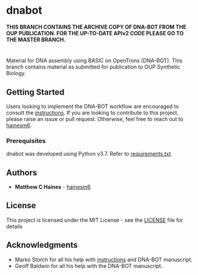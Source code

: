 # dnabot
**THIS BRANCH CONTAINS THE ARCHIVE COPY OF DNA-BOT FROM THE OUP PUBLICATION. FOR THE UP-TO-DATE APIv2 CODE PLEASE GO TO THE MASTER BRANCH.**
#
Material for DNA assembly using BASIC on OpenTrons (DNA-BOT). This branch contains material as submitted for publication to OUP Synthetic Biology.

## Getting Started

Users looking to implement the DNA-BOT workflow are encouraged to consult the [instructions](docs/DNA_BOT_instructions_v1.0.0.pdf). If you are looking to contribute to this project, please raise an issue or pull request. Otherwise, feel free to reach out to [hainesm6](mailto:hainesm6@gmail.com).

### Prerequisites

dnabot was developed using Python v3.7. Refer to [requirements.txt](requirements.txt).

## Authors

* **Matthew C Haines** - [hainesm6](https://github.com/hainesm6)

## License

This project is licensed under the MIT License - see the [LICENSE](LICENSE) file for details

## Acknowledgments

* Marko Storch for all his help with [instructions](docs/DNA_BOT_instructions_v1.0.0.pdf) and DNA-BOT manuscript.
* Geoff Baldwin for all his help with the DNA-BOT manuscript.
